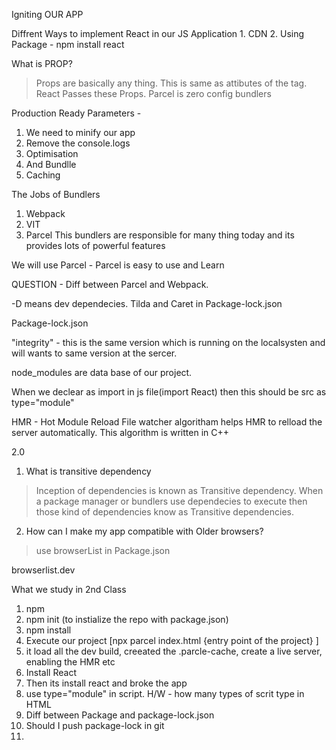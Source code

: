 Igniting OUR APP

Diffrent Ways to implement React in our JS Application
    1. CDN
    2. Using Package - npm install react 

What is PROP?
> Props are basically any thing. This is same as attibutes of the tag. React Passes these Props.
> Parcel is zero config bundlers

Production Ready Parameters - 
1. We need to minify our app
2. Remove the console.logs
3. Optimisation
4. And Bundlle
5. Caching

The Jobs of Bundlers

1. Webpack
2. VIT 
3. Parcel
This bundlers are responsible for many thing today and its provides lots of powerful features

We will use Parcel - 
Parcel is easy to use and Learn 

QUESTION - 
Diff between Parcel and Webpack.

-D means dev dependecies. 
Tilda and Caret in Package-lock.json


Package-lock.json

"integrity" -  this is the same version which is running on the localsysten and will wants to same version at the sercer. 
 

 node_modules are data base of our project.


 When we declear as import in js file(import React) then this should be src as type="module" 


 HMR - Hot Module Reload 
 File watcher algoritham helps HMR to relload the server automatically. This algorithm is written in C++

 2.0

1. What is transitive dependency
> Inception of dependencies is known as Transitive dependency.
When a package manager or bundlers use dependecies to execute then those kind of dependencies know as Transitive dependencies.
2. How can I make my app compatible with Older browsers?
> use browserList in Package.json


browserlist.dev

What we study in 2nd Class
1. npm
2. npm init (to instialize the repo with package.json)
3. npm install 
4. Execute our project [npx parcel index.html {entry point of the project} ]
5. it load all the dev build, creeated the .parcle-cache, create a live server, enabling the HMR etc
6. Install React
7. Then its install react and broke the app 
8. use type="module" in script. H/W - how many types of scrit type in HTML
9. Diff between Package and package-lock.json
10. Should I push package-lock in git 
11. 